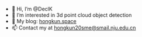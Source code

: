 - 👋 Hi, I’m @DeclK
- 👀 I’m interested in 3d point cloud object detection
- 🔔 My blog: [hongkun.space](https://hongkun.space/)
- 📫 Contact my at hongkun20sme@smail.nju.edu.cn

<!---
DeclK/DeclK is a ✨ special ✨ repository because its `README.md` (this file) appears on your GitHub profile.
You can click the Preview link to take a look at your changes.
--->
